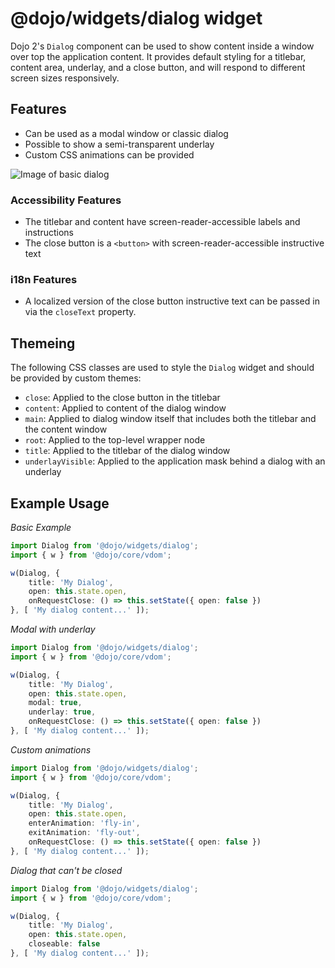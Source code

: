 # @dojo/widgets/dialog widget

Dojo 2's `Dialog` component can be used to show content inside a window over top the application content. It provides default styling for a titlebar, content area, underlay, and a close button, and will respond to different screen sizes responsively.

## Features

- Can be used as a modal window or classic dialog
- Possible to show a semi-transparent underlay
- Custom CSS animations can be provided

![Image of basic dialog](http://placekitten.com/450/300)

### Accessibility Features

- The titlebar and content have screen-reader-accessible labels and instructions
- The close button is a `<button>` with screen-reader-accessible instructive text

### i18n Features
- A localized version of the close button instructive text can be passed in via the `closeText` property.

## Themeing

The following CSS classes are used to style the `Dialog` widget and should be provided by custom themes:

- `close`: Applied to the close button in the titlebar
- `content`: Applied to content of the dialog window
- `main`: Applied to dialog window itself that includes both the titlebar and the content window
- `root`: Applied to the top-level wrapper node
- `title`: Applied to the titlebar of the dialog window
- `underlayVisible`: Applied to the application mask behind a dialog with an underlay

## Example Usage

*Basic Example*
```typescript
import Dialog from '@dojo/widgets/dialog';
import { w } from '@dojo/core/vdom';

w(Dialog, {
	title: 'My Dialog',
	open: this.state.open,
	onRequestClose: () => this.setState({ open: false })
}, [ 'My dialog content...' ]);
```

*Modal with underlay*
```typescript
import Dialog from '@dojo/widgets/dialog';
import { w } from '@dojo/core/vdom';

w(Dialog, {
	title: 'My Dialog',
	open: this.state.open,
	modal: true,
	underlay: true,
	onRequestClose: () => this.setState({ open: false })
}, [ 'My dialog content...' ]);
```

*Custom animations*
```typescript
import Dialog from '@dojo/widgets/dialog';
import { w } from '@dojo/core/vdom';

w(Dialog, {
	title: 'My Dialog',
	open: this.state.open,
	enterAnimation: 'fly-in',
	exitAnimation: 'fly-out',
	onRequestClose: () => this.setState({ open: false })
}, [ 'My dialog content...' ]);
```

*Dialog that can't be closed*
```typescript
import Dialog from '@dojo/widgets/dialog';
import { w } from '@dojo/core/vdom';

w(Dialog, {
	title: 'My Dialog',
	open: this.state.open,
	closeable: false
}, [ 'My dialog content...' ]);
```
